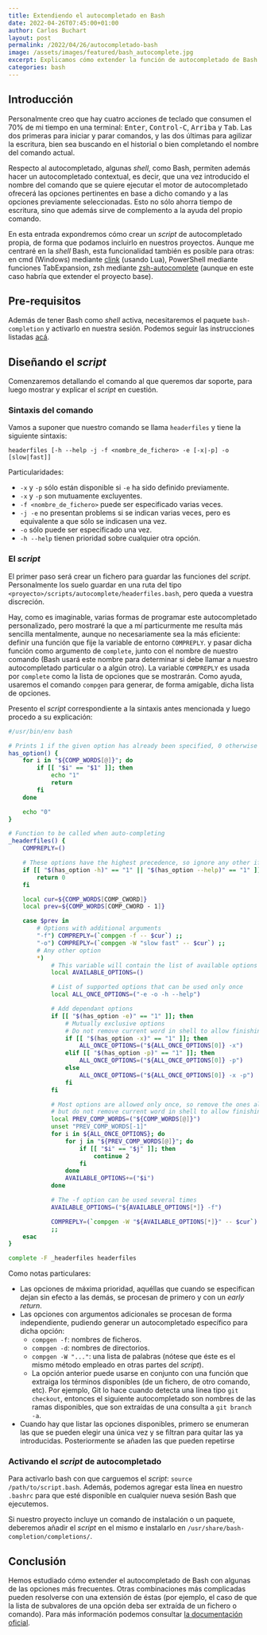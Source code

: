 ```yaml
---
title: Extendiendo el autocompletado en Bash
date: 2022-04-26T07:45:00+01:00
author: Carlos Buchart
layout: post
permalink: /2022/04/26/autocompletado-bash
image: /assets/images/featured/bash_autocomplete.jpg
excerpt: Explicamos cómo extender la función de autocompletado de Bash para soportar nuestras propias aplicaciones.
categories: bash
---
```

## Introducción

Personalmente creo que hay cuatro acciones de teclado que consumen el 70% de mi tiempo en una terminal: <kbd>Enter</kbd>, <kbd>Control-C</kbd>, <kbd>Arriba</kbd> y <kbd>Tab</kbd>. Las dos primeras para iniciar y parar comandos, y las dos últimas para agilizar la escritura, bien sea buscando en el historial o bien completando el nombre del comando actual.

Respecto al autocompletado, algunas _shell_, como Bash, permiten además hacer un autocompletado contextual, es decir, que una vez introducido el nombre del comando que se quiere ejecutar el motor de autocompletado ofrecerá las opciones pertinentes en base a dicho comando y a las opciones previamente seleccionadas. Esto no sólo ahorra tiempo de escritura, sino que además sirve de complemento a la ayuda del propio comando.

En esta entrada expondremos cómo crear un _script_ de autocompletado propia, de forma que podamos incluirlo en nuestros proyectos. Aunque me centraré en la _shell_ Bash, esta funcionalidad también es posible para otras: en cmd (Windows) mediante [clink](https://github.com/mridgers/clink) (usando Lua), PowerShell mediante funciones TabExpansion, zsh mediante [zsh-autocomplete](https://github.com/marlonrichert/zsh-autocomplete) (aunque en este caso habría que extender el proyecto base).

## Pre-requisitos

Además de tener Bash como _shell_ activa, necesitaremos el paquete `bash-completion` y activarlo en nuestra sesión. Podemos seguir las instrucciones listadas [acá](https://askubuntu.com/a/545578/1057035).

## Diseñando el _script_

Comenzaremos detallando el comando al que queremos dar soporte, para luego mostrar y explicar el _script_ en cuestión.

### Sintaxis del comando

Vamos a suponer que nuestro comando se llama `headerfiles` y tiene la siguiente sintaxis:

```shell
headerfiles [-h --help -j -f <nombre_de_fichero> -e [-x|-p] -o [slow|fast]]
```

Particularidades:

- `-x` y `-p` sólo están disponible si `-e` ha sido definido previamente.
- `-x` y `-p` son mutuamente excluyentes.
- `-f <nombre_de_fichero>` puede ser especificado varias veces.
- `-j -e` no presentan problems si se indican varias veces, pero es equivalente a que sólo se indicasen una vez.
- `-o` sólo puede ser especificado una vez.
- `-h --help` tienen prioridad sobre cualquier otra opción.

### El _script_

El primer paso será crear un fichero para guardar las funciones del _script_. Personalmente los suelo guardar en una ruta del tipo `<proyecto>/scripts/autocomplete/headerfiles.bash`, pero queda a vuestra discreción.

Hay, como es imaginable, varias formas de programar este autocompletado personalizado, pero mostraré la que a mí particurmente me resulta más sencilla mentalmente, aunque no necesariamente sea la más eficiente: definir una función que fije la variable de entorno `COMPREPLY`. y pasar dicha función como argumento de `complete`, junto con el nombre de nuestro comando (Bash usará este nombre para determinar si debe llamar a nuestro autocompletado particular o a algún otro). La variable `COMPREPLY` es usada por `complete` como la lista de opciones que se mostrarán. Como ayuda, usaremos el comando `compgen` para generar, de forma amigable, dicha lista de opciones.

Presento el _script_ correspondiente a la sintaxis antes mencionada y luego procedo a su explicación:

```bash
#/usr/bin/env bash

# Prints 1 if the given option has already been specified, 0 otherwise
has_option() {
    for i in "${COMP_WORDS[@]}"; do
        if [[ "$i" == "$1" ]]; then
            echo "1"
            return
        fi
    done

    echo "0"
}

# Function to be called when auto-completing
_headerfiles() {
    COMPREPLY=()

    # These options have the highest precedence, so ignore any other if they've been specified
    if [[ "$(has_option -h)" == "1" || "$(has_option --help)" == "1" ]]; then
        return 0
    fi

    local cur=${COMP_WORDS[COMP_CWORD]}
    local prev=${COMP_WORDS[COMP_CWORD - 1]}

    case $prev in
        # Options with additional arguments
        "-f") COMPREPLY=(`compgen -f -- $cur`) ;;
        "-o") COMPREPLY=(`compgen -W "slow fast" -- $cur`) ;;
        # Any other option
        *)
            # This variable will contain the list of available options
            local AVAILABLE_OPTIONS=()

            # List of supported options that can be used only once
            local ALL_ONCE_OPTIONS=("-e -o -h --help")

            # Add dependant options
            if [[ "$(has_option -e)" == "1" ]]; then
                # Mutually exclusive options
                # Do not remove current word in shell to allow finishing its autocompletion
                if [[ "$(has_option -x)" == "1" ]]; then
                    ALL_ONCE_OPTIONS=("${ALL_ONCE_OPTIONS[0]} -x")
                elif [[ "$(has_option -p)" == "1" ]]; then
                    ALL_ONCE_OPTIONS=("${ALL_ONCE_OPTIONS[0]} -p")
                else
                    ALL_ONCE_OPTIONS=("${ALL_ONCE_OPTIONS[0]} -x -p")
                fi
            fi

            # Most options are allowed only once, so remove the ones already in use,
            # but do not remove current word in shell to allow finishing its autocompletion
            local PREV_COMP_WORDS=("${COMP_WORDS[@]}")
            unset "PREV_COMP_WORDS[-1]"
            for i in ${ALL_ONCE_OPTIONS}; do
                for j in "${PREV_COMP_WORDS[@]}"; do
                    if [[ "$i" == "$j" ]]; then
                        continue 2
                    fi
                done
                AVAILABLE_OPTIONS+=("$i")
            done

            # The -f option can be used several times
            AVAILABLE_OPTIONS=("${AVAILABLE_OPTIONS[*]} -f")

            COMPREPLY=(`compgen -W "${AVAILABLE_OPTIONS[*]}" -- $cur`)
            ;;
    esac
}

complete -F _headerfiles headerfiles
```

Como notas particulares:

- Las opciones de máxima prioridad, aquéllas que cuando se especifican dejan sin efecto a las demás, se procesan de primero y con un _early return_.
- Las opciones con argumentos adicionales se procesan de forma independiente, pudiendo generar un autocompletado específico para dicha opción:
  - `compgen -f`: nombres de ficheros.
  - `compgen -d`: nombres de directorios.
  - `compgen -W "..."`: una lista de palabras (nótese que éste es el mismo método empleado en otras partes del _script_).
  - La opción anterior puede usarse en conjunto con una función que extraiga los términos disponibles (de un fichero, de otro comando, etc). Por ejemplo, Git lo hace cuando detecta una línea tipo `git checkout`, entonces el siguiente autocompletado son nombres de las ramas disponibles, que son extraídas de una consulta a `git branch -a`.
- Cuando hay que listar las opciones disponibles, primero se enumeran las que se pueden elegir una única vez y se filtran para quitar las ya introducidas. Posteriormente se añaden las que pueden repetirse

### Activando el _script_ de autocompletado

Para activarlo bash con que carguemos el _script_: `source /path/to/script.bash`. Además, podemos agregar esta línea en nuestro `.bashrc` para que esté disponible en cualquier nueva sesión Bash que ejecutemos.

Si nuestro proyecto incluye un comando de instalación o un paquete, deberemos añadir el _script_ en el mismo e instalarlo en `/usr/share/bash-completion/completions/`.

## Conclusión

Hemos estudiado cómo extender el autocompletado de Bash con algunas de las opciones más frecuentes. Otras combinaciones más complicadas pueden resolverse con una extensión de éstas (por ejemplo, el caso de que la lista de subvalores de una opción deba ser extraída de un fichero o comando). Para más información podemos consultar [la documentación oficial](https://www.gnu.org/savannah-checkouts/gnu/bash/manual/bash.html#Programmable-Completion).
